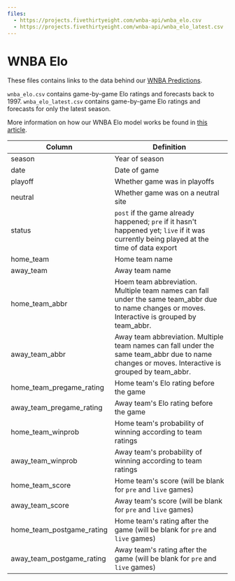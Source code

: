 ```yaml
---
files:
  - https://projects.fivethirtyeight.com/wnba-api/wnba_elo.csv
  - https://projects.fivethirtyeight.com/wnba-api/wnba_elo_latest.csv
---
```

# WNBA Elo

These files contains links to the data behind our [WNBA Predictions](https://projects.fivethirtyeight.com/2021-wnba-predictions/).

`wnba_elo.csv` contains game-by-game Elo ratings and forecasts back to 1997.
`wnba_elo_latest.csv` contains game-by-game Elo ratings and forecasts for only the latest season.

More information on how our WNBA Elo model works be found in [this article](https://fivethirtyeight.com/methodology/how-our-wnba-predictions-work/).

Column | Definition
-----| ---------
season | Year of season
date | Date of game
playoff | Whether game was in playoffs
neutral | Whether game was on a neutral site
status | `post` if the game already happened; `pre` if it hasn't happened yet; `live` if it was currently being played at the time of data export
home_team | Home team name
away_team | Away team name
home_team_abbr | Hoem team abbreviation. Multiple team names can fall under the same team_abbr due to name changes or moves. Interactive is grouped by team_abbr.
away_team_abbr | Away team abbreviation. Multiple team names can fall under the same team_abbr due to name changes or moves. Interactive is grouped by team_abbr.
home_team_pregame_rating | Home team's Elo rating before the game
away_team_pregame_rating | Away team's Elo rating before the game
home_team_winprob | Home team's probability of winning according to team ratings
away_team_winprob | Away team's probability of winning according to team ratings
home_team_score | Home team's score (will be blank for `pre` and `live` games)
away_team_score | Away team's score (will be blank for `pre` and `live` games)
home_team_postgame_rating | Home team's rating after the game (will be blank for `pre` and `live` games)
away_team_postgame_rating | Away team's rating after the game (will be blank for `pre` and `live` games)
